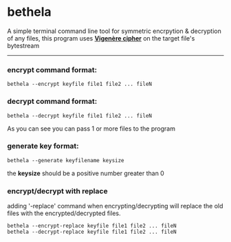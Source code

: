 # bethela

A simple terminal command line tool for symmetric encrpytion & decryption of any files, this program uses [**Vigenère cipher**](https://en.wikipedia.org/wiki/Vigen%C3%A8re_cipher) on the target file's bytestream 

----------------------------------------------------

### encrypt command format:

```
bethela --encrypt keyfile file1 file2 ... fileN
```

### decrypt command format:

```
bethela --decrypt keyfile file1 file2 ... fileN
```
As you can see you can pass 1 or more files to the program


### generate key format:

```
bethela --generate keyfilename keysize
```
the **keysize** should be a positive number greater than 0


### encrypt/decrypt with replace

adding '-replace' command when encrypting/decrypting will
replace the old files with the encrypted/decrypted files.

```
bethela --encrypt-replace keyfile file1 file2 ... fileN
bethela --decrypt-replace keyfile file1 file2 ... fileN
```